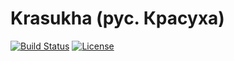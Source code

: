# Krasukha (рус. Красуха)

[![Build Status](https://travis-ci.org/Zatvobor/krasukha.svg?branch=master)](https://travis-ci.org/Zatvobor/krasukha) [![License](https://img.shields.io/badge/license-MIT-blue.svg)](https://github.com/Zatvobor/krasukha/blob/master/LICENSE)
